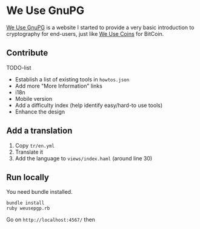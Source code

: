 We Use GnuPG
==========

[We Use GnuPG](http://weusegnupg.info/) is a website I started to provide a very basic introduction to cryptography for end-users, just like [We Use Coins](https://www.weusecoins.com/en/) for BitCoin.


Contribute
----------

TODO-list

  * Establish a list of existing tools in `howtos.json`
  * Add more "More Information" links
  * i18n
  * Mobile version
  * Add a difficulty index (help identify easy/hard-to use tools)
  * Enhance the design


Add a translation
-----------------

  1. Copy `tr/en.yml`
  2. Translate it
  3. Add the language to `views/index.haml` (around line 30)


Run locally
-----------

You need bundle installed.

```
bundle install
ruby weusepgp.rb
```

Go on `http://localhost:4567/` then
